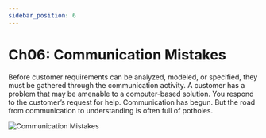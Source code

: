 ```yaml
---
sidebar_position: 6
---
```


# Ch06: Communication Mistakes

Before customer requirements can be analyzed, modeled, or specified, they must be gathered through the communication activity. A customer has a problem that may be amenable to a computer-based solution. You respond to the customer’s request for help. Communication has begun. But the road from communication to understanding is often full of potholes.

![Communication Mistakes](/img/safehome/sh06-1.jpg)
